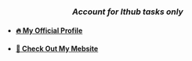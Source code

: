 <h3 align="center">
  <i>
    Account for Ithub tasks only
  </i>
</h3>

<ul>
  <li>
    <h4><a href="https://github.com/vshakitskiy">🔥 My Official Profile</a></h4>
  </li>
  <li>
    <h4><a href="vshakitskiy.hop.sh">🎉 Check Out My Mebsite</a></h4>
  </li>
<ul>
